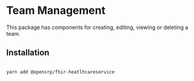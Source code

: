# Team Management

This package has components for creating, editing, viewing or deleting a team.

## Installation

```sh

yarn add @opensrp/fhir-heatlhcareservice
```
